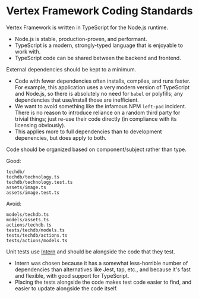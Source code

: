 # Vertex Framework Coding Standards

Vertex Framework is written in TypeScript for the Node.js runtime.

* Node.js is stable, production-proven, and performant.
* TypeScript is a modern, strongly-typed language that is enjoyable to work with.
* TypeScript code can be shared between the backend and frontend.

External dependencies should be kept to a minimum.

* Code with fewer dependencies often installs, compiles, and runs faster. For example, this application uses a very modern version of TypeScript and Node.js, so there is absolutely no need for `babel` or polyfills; any dependencies that use/install those are inefficient.
* We want to avoid something like the infamous NPM `left-pad` incident. There is no reason to introduce reliance on a random third party for trivial things; just re-use their code directly (in compliance with its licensing obviously).
* This applies more to full dependencies than to development depenencies, but does apply to both.

Code should be organized based on component/subject rather than type.

Good:

```text
techdb/
techdb/technology.ts
techdb/technology.test.ts
assets/image.ts
assets/image.test.ts
```

Avoid:

```text
models/techdb.ts
models/assets.ts
actions/techdb.ts
tests/techdb/models.ts
tests/techdb/actions.ts
tests/actions/models.ts
```
  
Unit tests use [Intern](https://theintern.io/) and should be alongside the code that they test.

* Intern was chosen because it has a somewhat less-horrible number of dependencies than alternatives like Jest, tap, etc., and because it's fast and flexible, with good support for TypeScript.
* Placing the tests alongside the code makes test code easier to find, and easier to update alongside the code itself.
